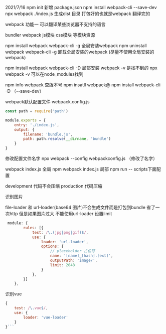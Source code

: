 2021/7/16
npm init  新增 package.json
npm install webpack-cli --save-dev
npx webpack ./index.js  生成dist 目录 打包好的也就是webpack 翻译完的

webpack 功能一 可以翻译某些浏览器不支持的语言

bundler  webpack 
js模块  css模块 等模块资源 


npm install webpack webpack-cli -g 全局安装webpack
npm uninstall webpack webpack-cli -g 卸载全局安装的webpack (尽量不使用全局安装的webpack)

npm install webpack webpack-cli -D   局部安装
webpack -v 是找不到的
npx webpack -v 可以在node_modules找到

npm info webpack 查版本号
npm insatll webpack@
npm install webpack-cli -D （--save-dev）

webpack默认配置文件 webpack.config.js

```js
const path = require('path')

module.exports = {
    entry: './index.js',
    output: {
        filename: 'bundle.js',
        path: path.resolve(__dirname, 'bundle')
    }
}
```

修改配置文件名字
npx webpack --config webpackconfig.js （修改了名字）

webpack index.js  全局
npm webpack index.js  局部
npm run -- scripts下面配置


development  代码不会压缩
production 代码压缩

识别图片

file-loader  和 url-loader(base64 图片)不会生成文件而是打包到bundle 省了一次http 但是如果图片过大 不能使用url-loader 设置limit

```js
 module: {
        rules: [{
            test: /\.(jpg|png|gif)$/,
            use: {
                loader: 'url-loader',
                options: {
                    // placeholder 占位符
                    name: '[name]_[hash].[ext]',
                    outputPath: 'image/',
                    limit: 2048
                }
            },
        }]
    },
```
识别vue
```js
{
    test: /\.vue$/,
    use: {
        loader: 'vue-loader'
    }
}```